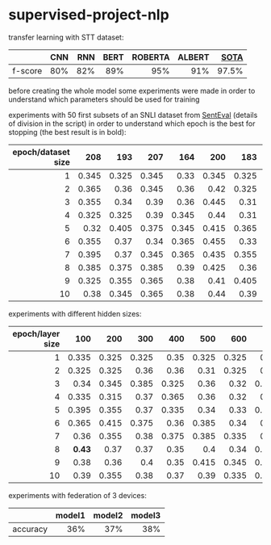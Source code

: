 # supervised-project-nlp

transfer learning with STT dataset:

|    |   CNN |   RNN |   BERT | ROBERTA | ALBERT | [SOTA](https://paperswithcode.com/paper/smart-robust-and-efficient-fine-tuning-for)  | 
|---:|---------:|---------:|---------:|---------:|---------:|---------:|
|  f-score |       80% |       82% |       89% | 95% | 91% | 97.5%  | 





before creating the whole model some experiments were made in order to understand which parameters should be used for training

experiments with 50 first subsets of an SNLI dataset from [SentEval](https://github.com/facebookresearch/SentEval) (details of division in the script) in order to understand which epoch is the best for stopping (the best result is in bold):

|epoch/dataset size|   208 |   193 |   207 |   164 |   200 |   183 |   205 |   195 |   180 |   201 |   192 |   198 |   217 |   210 |   213 |   197 |   209 |   233 |   231 |   245 |   235 |   267 |   246 |   241 |   252 |   230 |   244 |   259 |   253 |   306 |   278 |   276 |   287 |   270 |   299 |   321 |   285 |   281 |   304 |   307 |   327 |   326 |   309 |   295 |   303 |   333 |   350 |   365 |   362 |   367 |
|---:|------:|------:|------:|------:|------:|------:|------:|------:|------:|------:|------:|------:|------:|------:|------:|------:|------:|------:|------:|------:|------:|------:|------:|------:|------:|------:|------:|------:|------:|------:|------:|------:|------:|------:|------:|------:|------:|------:|------:|------:|------:|------:|------:|------:|------:|------:|------:|------:|------:|------:|
|  1 | 0.345 | 0.325 | 0.345 | 0.33  | 0.345 | 0.325 | 0.35  | 0.37  | 0.33  | 0.325 | 0.35  | 0.31  | 0.325 | 0.315 | 0.31  | 0.34  | 0.33  | 0.33  | 0.295 | 0.33  | 0.405 | 0.43  | 0.345 | 0.365 | 0.35  | 0.41  | 0.35  | 0.33  | 0.325 | 0.355 | 0.355 | 0.35  | 0.325 | 0.35  | 0.39  | 0.345 | 0.34  | 0.38  | 0.355 | 0.33  | 0.325 | 0.355 | 0.36  | 0.325 | 0.33  | 0.34  | 0.35  | 0.33  | 0.39  | 0.345 |
|  2 | 0.365 | 0.36  | 0.345 | 0.36  | 0.42  | 0.325 | 0.325 | 0.405 | 0.305 | 0.325 | 0.375 | 0.345 | 0.355 | 0.34  | 0.32  | 0.33  | 0.335 | 0.335 | 0.35  | 0.335 | 0.39  | 0.41  | 0.39  | 0.39  | 0.355 | 0.305 | 0.415 | 0.33  | 0.335 | 0.335 | 0.37  | 0.34  | 0.335 | 0.345 | 0.36  | 0.395 | 0.33  | 0.39  | 0.37  | 0.355 | 0.4   | 0.405 | 0.345 | 0.335 | 0.34  | 0.345 | 0.405 | 0.36  | 0.34  | 0.345 |
|  3 | 0.355 | 0.34  | 0.39  | 0.36  | 0.445 | 0.31  | 0.39  | 0.38  | 0.34  | 0.4   | 0.38  | 0.345 | 0.395 | 0.345 | 0.34  | 0.33  | 0.37  | 0.31  | 0.33  | 0.375 | 0.39  | 0.465 | 0.385 | 0.4   | 0.36  | 0.37  | 0.42  | 0.325 | 0.41  | 0.395 | 0.385 | 0.355 | 0.325 | 0.37  | 0.395 | 0.38  | 0.36  | 0.39  | 0.42  | 0.34  | 0.38  | 0.345 | 0.325 | 0.34  | 0.335 | 0.38  | 0.43  | 0.35  | 0.425 | 0.365 |
|  4 | 0.325 | 0.325 | 0.39  | 0.345 | 0.44  | 0.31  | 0.4   | 0.39  | 0.34  | 0.385 | 0.38  | 0.3   | 0.365 | 0.355 | 0.335 | 0.34  | 0.435 | 0.35  | 0.34  | 0.39  | 0.44  | 0.48  | 0.375 | 0.385 | 0.39  | 0.37  | 0.415 | 0.41  | 0.43  | 0.405 | 0.41  | 0.35  | 0.37  | 0.37  | 0.435 | 0.36  | 0.35  | 0.4   | 0.385 | 0.36  | 0.42  | 0.35  | 0.32  | 0.355 | 0.35  | 0.45  | 0.43  | 0.36  | 0.415 | 0.39  |
|  5 | 0.32  | 0.405 | 0.375 | 0.345 | 0.415 | 0.365 | 0.375 | 0.415 | 0.365 | 0.36  | 0.32  | 0.34  | 0.42  | 0.4   | 0.375 | 0.36  | 0.375 | 0.38  | 0.315 | 0.405 | 0.395 | **0.485** | 0.42  | 0.36  | 0.385 | 0.385 | 0.425 | 0.38  | 0.42  | 0.39  | 0.37  | 0.395 | 0.38  | 0.38  | 0.43  | 0.415 | 0.335 | 0.425 | 0.42  | 0.365 | 0.44  | 0.385 | 0.365 | 0.35  | 0.37  | 0.395 | 0.415 | 0.365 | 0.38  | 0.355 |
|  6 | 0.355 | 0.37  | 0.34  | 0.365 | 0.455 | 0.33  | 0.435 | 0.405 | 0.385 | 0.37  | 0.345 | 0.31  | 0.4   | 0.355 | 0.445 | 0.355 | 0.43  | 0.36  | 0.33  | 0.43  | 0.425 | 0.47  | 0.425 | 0.375 | 0.375 | 0.375 | 0.465 | 0.4   | 0.41  | 0.37  | 0.39  | 0.39  | 0.36  | 0.425 | 0.4   | 0.395 | 0.395 | 0.46  | 0.37  | 0.385 | 0.435 | 0.42  | 0.375 | 0.37  | 0.37  | 0.44  | 0.395 | 0.37  | 0.395 | 0.4   |
|  7 | 0.395 | 0.37  | 0.345 | 0.365 | 0.435 | 0.355 | 0.41  | 0.38  | 0.375 | 0.39  | 0.39  | 0.365 | 0.42  | 0.385 | 0.41  | 0.395 | 0.385 | 0.405 | 0.35  | 0.42  | 0.425 | 0.475 | 0.45  | 0.41  | 0.395 | 0.365 | 0.43  | 0.4   | 0.4   | 0.455 | 0.405 | 0.405 | 0.395 | 0.43  | 0.415 | 0.465 | 0.37  | 0.425 | 0.365 | 0.375 | 0.44  | 0.42  | 0.46  | 0.35  | 0.345 | 0.4   | 0.41  | 0.34  | 0.39  | 0.4   |
|  8 | 0.385 | 0.375 | 0.385 | 0.39  | 0.425 | 0.36  | 0.33  | 0.415 | 0.385 | 0.405 | 0.455 | 0.335 | 0.44  | 0.355 | 0.415 | 0.455 | 0.38  | 0.39  | 0.36  | 0.415 | 0.46  | 0.47  | 0.415 | 0.405 | 0.365 | 0.425 | 0.45  | 0.395 | 0.405 | 0.4   | 0.425 | 0.42  | 0.405 | 0.405 | 0.41  | 0.41  | 0.415 | 0.455 | 0.37  | 0.38  | 0.405 | 0.395 | 0.39  | 0.34  | 0.325 | 0.435 | 0.425 | 0.38  | 0.39  | 0.385 |
|  9 | 0.325 | 0.355 | 0.365 | 0.38  | 0.41  | 0.405 | 0.425 | 0.48  | 0.42  | 0.42  | 0.39  | 0.395 | 0.42  | 0.39  | 0.415 | 0.435 | 0.345 | 0.365 | 0.345 | 0.425 | 0.415 | 0.465 | 0.42  | 0.38  | 0.39  | 0.385 | 0.42  | 0.415 | 0.415 | 0.41  | 0.445 | 0.405 | 0.41  | 0.39  | 0.38  | 0.395 | 0.4   | 0.4   | 0.4   | 0.4   | 0.445 | 0.435 | 0.39  | 0.34  | 0.335 | 0.43  | 0.45  | 0.385 | 0.44  | 0.38  |
|  10 | 0.38  | 0.345 | 0.365 | 0.38  | 0.44  | 0.39  | 0.42  | 0.48  | 0.36  | 0.425 | 0.405 | 0.365 | 0.41  | 0.435 | 0.39  | 0.415 | 0.375 | 0.43  | 0.335 | 0.42  | 0.405 | 0.47  | 0.405 | 0.41  | 0.38  | 0.39  | 0.425 | 0.43  | 0.4   | 0.42  | 0.41  | 0.395 | 0.415 | 0.38  | 0.435 | 0.4   | 0.39  | 0.405 | 0.4   | 0.395 | 0.405 | 0.435 | 0.41  | 0.365 | 0.32  | 0.415 | 0.42  | 0.405 | 0.4   | 0.37  |


experiments with different hidden sizes:

|epoch/layer size|   100 |   200 |   300 |   400 |   500 |   600 |   700 |   800 |   900 |   1000 |   1100 |   1200 |   1300 |   1400 |   1500 |
|---:|------:|------:|------:|------:|------:|------:|------:|------:|------:|-------:|-------:|-------:|-------:|-------:|-------:|
|  1 | 0.335 | 0.325 | 0.325 | 0.35  | 0.325 | 0.325 | 0.32  | 0.325 | 0.33  |  0.37  |  0.36  |  0.345 |  0.335 |  0.365 |  0.325 |
|  2 | 0.325 | 0.325 | 0.36  | 0.36  | 0.31  | 0.325 | 0.34  | 0.37  | 0.325 |  0.32  |  0.37  |  0.335 |  0.325 |  0.355 |  0.345 |
|  3 | 0.34  | 0.345 | 0.385 | 0.325 | 0.36  | 0.32  | 0.385 | 0.32  | 0.33  |  0.335 |  0.335 |  0.325 |  0.325 |  0.285 |  0.32  |
|  4 | 0.335 | 0.315 | 0.37  | 0.365 | 0.36  | 0.32  | 0.33  | 0.32  | 0.33  |  0.345 |  0.34  |  0.325 |  0.325 |  0.305 |  0.4   |
|  5 | 0.395 | 0.355 | 0.37  | 0.335 | 0.34  | 0.33  | 0.345 | 0.345 | 0.315 |  0.325 |  0.33  |  0.33  |  0.33  |  0.35  |  0.36  |
|  6 | 0.365 | 0.415 | 0.375 | 0.36  | 0.385 | 0.34  | 0.33  | 0.34  | 0.33  |  0.35  |  0.345 |  0.325 |  0.34  |  0.335 |  0.355 |
|  7 | 0.36  | 0.355 | 0.38  | 0.375 | 0.385 | 0.335 | 0.34  | 0.33  | 0.315 |  0.345 |  0.345 |  0.33  |  0.325 |  0.345 |  0.355 |
|  8 | **0.43**  | 0.37  | 0.37  | 0.35  | 0.4   | 0.34  | 0.335 | 0.33  | 0.325 |  0.345 |  0.345 |  0.345 |  0.325 |  0.325 |  0.35  |
|  9 | 0.38  | 0.36  | 0.4   | 0.35  | 0.415 | 0.345 | 0.335 | 0.335 | 0.345 |  0.345 |  0.345 |  0.345 |  0.325 |  0.33  |  0.34  |
|  10 | 0.39  | 0.355 | 0.38  | 0.37  | 0.39  | 0.335 | 0.325 | 0.335 | 0.34  |  0.32  |  0.345 |  0.345 |  0.32  |  0.28  |  0.335 |

experiments with federation of 3 devices:

|    |   model1 |   model2 |   model3 |
|---:|---------:|---------:|---------:|
|  accuracy |       36% |       37% |       38% |
